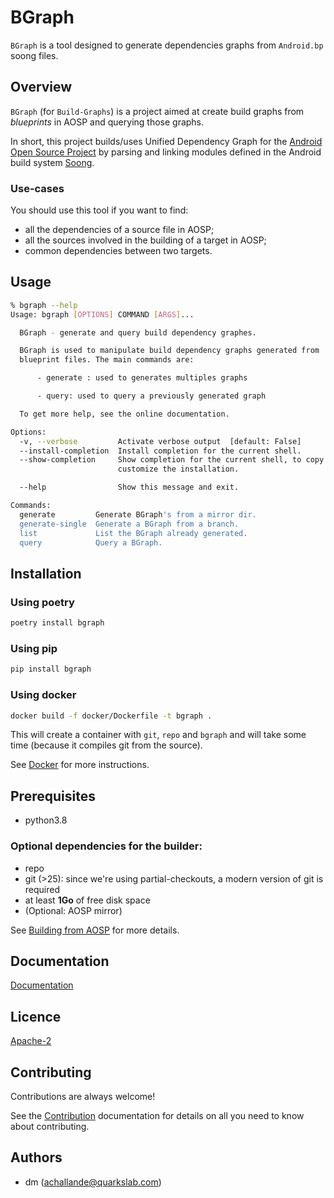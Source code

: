 BGraph
======

`BGraph` is a tool designed to generate dependencies graphs from `Android.bp` soong files.

## Overview
`BGraph` (for `Build-Graphs`) is a project aimed at create build graphs from _blueprints_ in AOSP and querying those graphs.

In short, this project builds/uses Unified Dependency Graph for the [Android Open Source Project](https://source.android.com/) by parsing and linking modules 
defined in the Android build system [Soong](https://source.android.com/setup/build). 

### Use-cases

You should use this tool if you want to find:

* all the dependencies of a source file in AOSP; 
* all the sources involved in the building of a target in AOSP;
* common dependencies between two targets.


## Usage
```bash
% bgraph --help                                                       
Usage: bgraph [OPTIONS] COMMAND [ARGS]...

  BGraph - generate and query build dependency graphes.

  BGraph is used to manipulate build dependency graphs generated from
  blueprint files. The main commands are:

      - generate : used to generates multiples graphs

      - query: used to query a previously generated graph

  To get more help, see the online documentation.

Options:
  -v, --verbose         Activate verbose output  [default: False]
  --install-completion  Install completion for the current shell.
  --show-completion     Show completion for the current shell, to copy it or
                        customize the installation.

  --help                Show this message and exit.

Commands:
  generate         Generate BGraph's from a mirror dir.
  generate-single  Generate a BGraph from a branch.
  list             List the BGraph already generated.
  query            Query a BGraph.
```

## Installation

### Using poetry
```bash
poetry install bgraph
```

### Using pip
```bash
pip install bgraph
```

### Using docker
```bash
docker build -f docker/Dockerfile -t bgraph .
```

This will create a container with `git`, `repo` and `bgraph` and will take some time (because it compiles git from the source).

See [Docker](docs/docker.md) for more instructions.

## Prerequisites
- python3.8
  
### Optional dependencies for the builder:
- repo
- git (>25): since we're using partial-checkouts, a modern version of git is required
- at least **1Go** of free disk space
- (Optional: AOSP mirror)

See [Building from AOSP](docs/building.md) for more details.

## Documentation
[Documentation](https://achallande.doc.qb/bgraph)

## Licence
[Apache-2](https://choosealicense.com/licenses/apache-2.0)

## Contributing
Contributions are always welcome!

See the [Contribution](docs/contribute.md) documentation for details on all you need to know about contributing.


## Authors
- dm (achallande@quarkslab.com)
